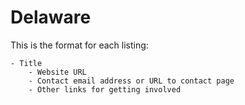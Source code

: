 # Delaware

This is the format for each listing:

```
- Title
    - Website URL
    - Contact email address or URL to contact page
    - Other links for getting involved
```